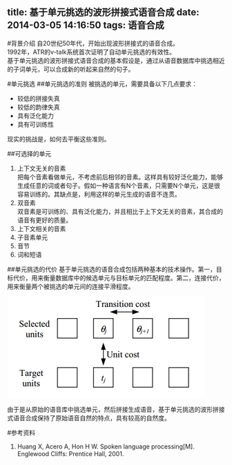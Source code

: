 title: 基于单元挑选的波形拼接式语音合成
date: 2014-03-05 14:16:50
tags: 语音合成
---
#背景介绍
自20世纪50年代，开始出现波形拼接式的语音合成。<br/>
1992年，ATR的v-talk系统首次证明了自动单元挑选的有效性。<br/>
基于单元挑选的波形拼接式语音合成的基本假设是，通过从语音数据库中挑选相近的子词单元，可以合成新的听起来自然的句子。

<!--more-->

#单元挑选
##单元挑选的准则
被挑选的单元，需要具备以下几点要求：

+ 较低的拼接失真
+ 较低的韵律失真
+ 具有泛化能力
+ 具有可训练性

现实的挑战是，如何去平衡这些准则。

##可选择的单元
1. 上下文无关的音素<br/>
    把每个音素看做单元，不考虑前后相邻的音素。这样具有较好泛化能力，能够生成任意的词或者句子。假如一种语言有N个音素，只需要N个单元，这是很容易训练的。其缺点是，利用这样的单元生成的语音不连贯。
1. 双音素<br/>
	双音素是可训练的、具有泛化能力，并且相比于上下文无关的音素，其合成的语音有更好的质量。
1. 上下文相关的音素
1. 子音素单元
1. 音节
1. 词和短语

##单元挑选的代价
基于单元挑选的语音合成包括两种基本的技术操作。第一，目标代价，用来衡量数据库中的候选单元与目标单元的匹配程度。第二，连接代价，用来衡量两个被挑选的单元间的连接平滑程度。


![](/image/unit_select_cost.png)


由于是从原始的语音库中挑选单元，然后拼接生成语音，基于单元挑选的波形拼接式语音合成保持了原始语音自然的特点，具有较高的自然度。

#参考资料
1. Huang X, Acero A, Hon H W. Spoken language processing[M]. Englewood Cliffs: Prentice Hall, 2001.